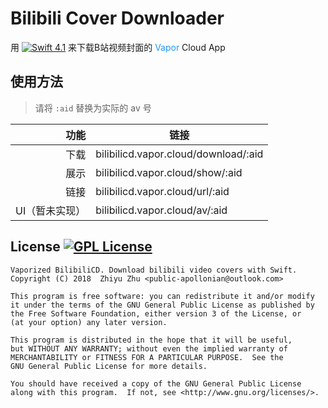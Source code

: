 # Bilibili Cover Downloader

用 [![Swift 4.1](https://img.shields.io/badge/Swift-4.1-ffac45.svg)](https://swift.org)
 来下载B站视频封面的 <span style="color:#2196f3;">Vapor</span> Cloud App

## 使用方法

> 请将 `:aid` 替换为实际的 av 号

|功能|链接|
|-:|--|
|下载|bilibilicd.vapor.cloud/download/:aid|
|展示|bilibilicd.vapor.cloud/show/:aid|
|链接|bilibilicd.vapor.cloud/url/:aid|
|UI（暂未实现）|bilibilicd.vapor.cloud/av/:aid|

## License [![GPL License](https://img.shields.io/github/license/apollozhu/vaporized-bilibilicd.svg)](./LICENSE)

    Vaporized BilibiliCD. Download bilibili video covers with Swift.
    Copyright (C) 2018  Zhiyu Zhu <public-apollonian@outlook.com>

    This program is free software: you can redistribute it and/or modify
    it under the terms of the GNU General Public License as published by
    the Free Software Foundation, either version 3 of the License, or
    (at your option) any later version.

    This program is distributed in the hope that it will be useful,
    but WITHOUT ANY WARRANTY; without even the implied warranty of
    MERCHANTABILITY or FITNESS FOR A PARTICULAR PURPOSE.  See the
    GNU General Public License for more details.

    You should have received a copy of the GNU General Public License
    along with this program.  If not, see <http://www.gnu.org/licenses/>.
